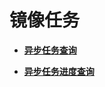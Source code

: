 # 镜像任务<a name="ims_03_0912"></a>

-   **[异步任务查询](异步任务查询.md)**  

-   **[异步任务进度查询](异步任务进度查询.md)**  


